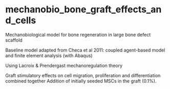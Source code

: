 # mechanobio_bone_graft_effects_and_cells

Mechanobiological model for bone regeneration in large bone defect scaffold

Baseline model adapted from Checa et al 2011: coupled agent-based model and finite element analysis (with Abaqus)

Using Lacroix & Prendergast mechanoregulation theory

Graft stimulatory effects on cell migration, proliferation and differentiation combined together
Addition of initially seeded MSCs in the graft (0.1%).
